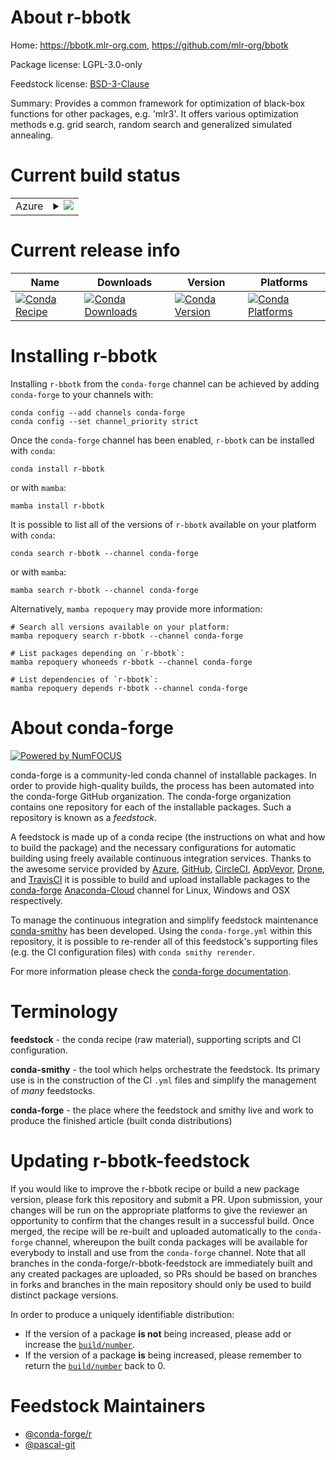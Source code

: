 About r-bbotk
=============

Home: https://bbotk.mlr-org.com, https://github.com/mlr-org/bbotk

Package license: LGPL-3.0-only

Feedstock license: [BSD-3-Clause](https://github.com/conda-forge/r-bbotk-feedstock/blob/main/LICENSE.txt)

Summary: Provides a common framework for optimization of black-box functions for other packages, e.g. 'mlr3'. It offers various optimization methods e.g.  grid search, random search and generalized simulated annealing.

Current build status
====================


<table>
    
  <tr>
    <td>Azure</td>
    <td>
      <details>
        <summary>
          <a href="https://dev.azure.com/conda-forge/feedstock-builds/_build/latest?definitionId=11725&branchName=main">
            <img src="https://dev.azure.com/conda-forge/feedstock-builds/_apis/build/status/r-bbotk-feedstock?branchName=main">
          </a>
        </summary>
        <table>
          <thead><tr><th>Variant</th><th>Status</th></tr></thead>
          <tbody><tr>
              <td>linux_64_r_base4.1</td>
              <td>
                <a href="https://dev.azure.com/conda-forge/feedstock-builds/_build/latest?definitionId=11725&branchName=main">
                  <img src="https://dev.azure.com/conda-forge/feedstock-builds/_apis/build/status/r-bbotk-feedstock?branchName=main&jobName=linux&configuration=linux_64_r_base4.1" alt="variant">
                </a>
              </td>
            </tr><tr>
              <td>linux_64_r_base4.2</td>
              <td>
                <a href="https://dev.azure.com/conda-forge/feedstock-builds/_build/latest?definitionId=11725&branchName=main">
                  <img src="https://dev.azure.com/conda-forge/feedstock-builds/_apis/build/status/r-bbotk-feedstock?branchName=main&jobName=linux&configuration=linux_64_r_base4.2" alt="variant">
                </a>
              </td>
            </tr><tr>
              <td>osx_64_r_base4.1</td>
              <td>
                <a href="https://dev.azure.com/conda-forge/feedstock-builds/_build/latest?definitionId=11725&branchName=main">
                  <img src="https://dev.azure.com/conda-forge/feedstock-builds/_apis/build/status/r-bbotk-feedstock?branchName=main&jobName=osx&configuration=osx_64_r_base4.1" alt="variant">
                </a>
              </td>
            </tr><tr>
              <td>osx_64_r_base4.2</td>
              <td>
                <a href="https://dev.azure.com/conda-forge/feedstock-builds/_build/latest?definitionId=11725&branchName=main">
                  <img src="https://dev.azure.com/conda-forge/feedstock-builds/_apis/build/status/r-bbotk-feedstock?branchName=main&jobName=osx&configuration=osx_64_r_base4.2" alt="variant">
                </a>
              </td>
            </tr><tr>
              <td>win_64</td>
              <td>
                <a href="https://dev.azure.com/conda-forge/feedstock-builds/_build/latest?definitionId=11725&branchName=main">
                  <img src="https://dev.azure.com/conda-forge/feedstock-builds/_apis/build/status/r-bbotk-feedstock?branchName=main&jobName=win&configuration=win_64_" alt="variant">
                </a>
              </td>
            </tr>
          </tbody>
        </table>
      </details>
    </td>
  </tr>
</table>

Current release info
====================

| Name | Downloads | Version | Platforms |
| --- | --- | --- | --- |
| [![Conda Recipe](https://img.shields.io/badge/recipe-r--bbotk-green.svg)](https://anaconda.org/conda-forge/r-bbotk) | [![Conda Downloads](https://img.shields.io/conda/dn/conda-forge/r-bbotk.svg)](https://anaconda.org/conda-forge/r-bbotk) | [![Conda Version](https://img.shields.io/conda/vn/conda-forge/r-bbotk.svg)](https://anaconda.org/conda-forge/r-bbotk) | [![Conda Platforms](https://img.shields.io/conda/pn/conda-forge/r-bbotk.svg)](https://anaconda.org/conda-forge/r-bbotk) |

Installing r-bbotk
==================

Installing `r-bbotk` from the `conda-forge` channel can be achieved by adding `conda-forge` to your channels with:

```
conda config --add channels conda-forge
conda config --set channel_priority strict
```

Once the `conda-forge` channel has been enabled, `r-bbotk` can be installed with `conda`:

```
conda install r-bbotk
```

or with `mamba`:

```
mamba install r-bbotk
```

It is possible to list all of the versions of `r-bbotk` available on your platform with `conda`:

```
conda search r-bbotk --channel conda-forge
```

or with `mamba`:

```
mamba search r-bbotk --channel conda-forge
```

Alternatively, `mamba repoquery` may provide more information:

```
# Search all versions available on your platform:
mamba repoquery search r-bbotk --channel conda-forge

# List packages depending on `r-bbotk`:
mamba repoquery whoneeds r-bbotk --channel conda-forge

# List dependencies of `r-bbotk`:
mamba repoquery depends r-bbotk --channel conda-forge
```


About conda-forge
=================

[![Powered by
NumFOCUS](https://img.shields.io/badge/powered%20by-NumFOCUS-orange.svg?style=flat&colorA=E1523D&colorB=007D8A)](https://numfocus.org)

conda-forge is a community-led conda channel of installable packages.
In order to provide high-quality builds, the process has been automated into the
conda-forge GitHub organization. The conda-forge organization contains one repository
for each of the installable packages. Such a repository is known as a *feedstock*.

A feedstock is made up of a conda recipe (the instructions on what and how to build
the package) and the necessary configurations for automatic building using freely
available continuous integration services. Thanks to the awesome service provided by
[Azure](https://azure.microsoft.com/en-us/services/devops/), [GitHub](https://github.com/),
[CircleCI](https://circleci.com/), [AppVeyor](https://www.appveyor.com/),
[Drone](https://cloud.drone.io/welcome), and [TravisCI](https://travis-ci.com/)
it is possible to build and upload installable packages to the
[conda-forge](https://anaconda.org/conda-forge) [Anaconda-Cloud](https://anaconda.org/)
channel for Linux, Windows and OSX respectively.

To manage the continuous integration and simplify feedstock maintenance
[conda-smithy](https://github.com/conda-forge/conda-smithy) has been developed.
Using the ``conda-forge.yml`` within this repository, it is possible to re-render all of
this feedstock's supporting files (e.g. the CI configuration files) with ``conda smithy rerender``.

For more information please check the [conda-forge documentation](https://conda-forge.org/docs/).

Terminology
===========

**feedstock** - the conda recipe (raw material), supporting scripts and CI configuration.

**conda-smithy** - the tool which helps orchestrate the feedstock.
                   Its primary use is in the construction of the CI ``.yml`` files
                   and simplify the management of *many* feedstocks.

**conda-forge** - the place where the feedstock and smithy live and work to
                  produce the finished article (built conda distributions)


Updating r-bbotk-feedstock
==========================

If you would like to improve the r-bbotk recipe or build a new
package version, please fork this repository and submit a PR. Upon submission,
your changes will be run on the appropriate platforms to give the reviewer an
opportunity to confirm that the changes result in a successful build. Once
merged, the recipe will be re-built and uploaded automatically to the
`conda-forge` channel, whereupon the built conda packages will be available for
everybody to install and use from the `conda-forge` channel.
Note that all branches in the conda-forge/r-bbotk-feedstock are
immediately built and any created packages are uploaded, so PRs should be based
on branches in forks and branches in the main repository should only be used to
build distinct package versions.

In order to produce a uniquely identifiable distribution:
 * If the version of a package **is not** being increased, please add or increase
   the [``build/number``](https://docs.conda.io/projects/conda-build/en/latest/resources/define-metadata.html#build-number-and-string).
 * If the version of a package **is** being increased, please remember to return
   the [``build/number``](https://docs.conda.io/projects/conda-build/en/latest/resources/define-metadata.html#build-number-and-string)
   back to 0.

Feedstock Maintainers
=====================

* [@conda-forge/r](https://github.com/conda-forge/r/)
* [@pascal-git](https://github.com/pascal-git/)

